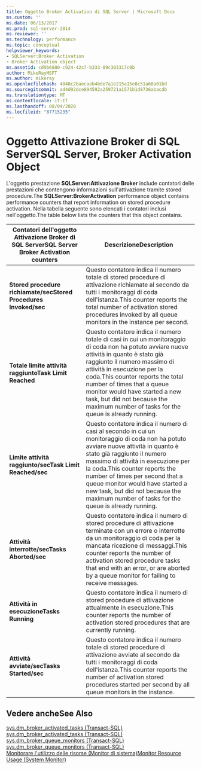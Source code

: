 ```yaml
---
title: Oggetto Broker Activation di SQL Server | Microsoft Docs
ms.custom: ''
ms.date: 06/13/2017
ms.prod: sql-server-2014
ms.reviewer: ''
ms.technology: performance
ms.topic: conceptual
helpviewer_keywords:
- SQLServer:Broker Activation
- Broker Activation object
ms.assetid: cd9b6880-c924-42c7-b333-09c303317c0b
author: MikeRayMSFT
ms.author: mikeray
ms.openlocfilehash: 4048c2baecaeb4bde7a1e215a15e8c51a60a01bd
ms.sourcegitcommit: ad4d92dce894592a259721a1571b1d8736abacdb
ms.translationtype: MT
ms.contentlocale: it-IT
ms.lasthandoff: 08/04/2020
ms.locfileid: "87715235"
---
```

# <a name="sql-server-broker-activation-object"></a><span data-ttu-id="2061a-102">Oggetto Attivazione Broker di SQL Server</span><span class="sxs-lookup"><span data-stu-id="2061a-102">SQL Server, Broker Activation Object</span></span>
  <span data-ttu-id="2061a-103">L'oggetto prestazione **SQLServer:Attivazione Broker** include contatori delle prestazioni che contengono informazioni sull'attivazione tramite stored procedure.</span><span class="sxs-lookup"><span data-stu-id="2061a-103">The **SQLServer:BrokerActivation** performance object contains performance counters that report information on stored procedure activation.</span></span> <span data-ttu-id="2061a-104">Nella tabella seguente sono elencati i contatori inclusi nell'oggetto.</span><span class="sxs-lookup"><span data-stu-id="2061a-104">The table below lists the counters that this object contains.</span></span>  
  
|<span data-ttu-id="2061a-105">Contatori dell'oggetto Attivazione Broker di SQL Server</span><span class="sxs-lookup"><span data-stu-id="2061a-105">SQL Server Broker Activation counters</span></span>|<span data-ttu-id="2061a-106">Descrizione</span><span class="sxs-lookup"><span data-stu-id="2061a-106">Description</span></span>|  
|-------------------------------------------|-----------------|  
|<span data-ttu-id="2061a-107">**Stored procedure richiamate/sec**</span><span class="sxs-lookup"><span data-stu-id="2061a-107">**Stored Procedures Invoked/sec**</span></span>|<span data-ttu-id="2061a-108">Questo contatore indica il numero totale di stored procedure di attivazione richiamate al secondo da tutti i monitoraggi di coda dell'istanza.</span><span class="sxs-lookup"><span data-stu-id="2061a-108">This counter reports the total number of activation stored procedures invoked by all queue monitors in the instance per second.</span></span>|  
|<span data-ttu-id="2061a-109">**Totale limite attività raggiunto**</span><span class="sxs-lookup"><span data-stu-id="2061a-109">**Task Limit Reached**</span></span>|<span data-ttu-id="2061a-110">Questo contatore indica il numero totale di casi in cui un monitoraggio di coda non ha potuto avviare nuove attività in quanto è stato già raggiunto il numero massimo di attività in esecuzione per la coda.</span><span class="sxs-lookup"><span data-stu-id="2061a-110">This counter reports the total number of times that a queue monitor would have started a new task, but did not because the maximum number of tasks for the queue is already running.</span></span>|  
|<span data-ttu-id="2061a-111">**Limite attività raggiunto/sec**</span><span class="sxs-lookup"><span data-stu-id="2061a-111">**Task Limit Reached/sec**</span></span>|<span data-ttu-id="2061a-112">Questo contatore indica il numero di casi al secondo in cui un monitoraggio di coda non ha potuto avviare nuove attività in quanto è stato già raggiunto il numero massimo di attività in esecuzione per la coda.</span><span class="sxs-lookup"><span data-stu-id="2061a-112">This counter reports the number of times per second that a queue monitor would have started a new task, but did not because the maximum number of tasks for the queue is already running.</span></span>|  
|<span data-ttu-id="2061a-113">**Attività interrotte/sec**</span><span class="sxs-lookup"><span data-stu-id="2061a-113">**Tasks Aborted/sec**</span></span>|<span data-ttu-id="2061a-114">Questo contatore indica il numero di stored procedure di attivazione terminate con un errore o interrotte da un monitoraggio di coda per la mancata ricezione di messaggi.</span><span class="sxs-lookup"><span data-stu-id="2061a-114">This counter reports the number of activation stored procedure tasks that end with an error, or are aborted by a queue monitor for failing to receive messages.</span></span>|  
|<span data-ttu-id="2061a-115">**Attività in esecuzione**</span><span class="sxs-lookup"><span data-stu-id="2061a-115">**Tasks Running**</span></span>|<span data-ttu-id="2061a-116">Questo contatore indica il numero di stored procedure di attivazione attualmente in esecuzione.</span><span class="sxs-lookup"><span data-stu-id="2061a-116">This counter reports the number of activation stored procedures that are currently running.</span></span>|  
|<span data-ttu-id="2061a-117">**Attività avviate/sec**</span><span class="sxs-lookup"><span data-stu-id="2061a-117">**Tasks Started/sec**</span></span>|<span data-ttu-id="2061a-118">Questo contatore indica il numero totale di stored procedure di attivazione avviate al secondo da tutti i monitoraggi di coda dell'istanza.</span><span class="sxs-lookup"><span data-stu-id="2061a-118">This counter reports the number of activation stored procedures started per second by all queue monitors in the instance.</span></span>|  
  
## <a name="see-also"></a><span data-ttu-id="2061a-119">Vedere anche</span><span class="sxs-lookup"><span data-stu-id="2061a-119">See Also</span></span>  
 <span data-ttu-id="2061a-120">[sys.dm_broker_activated_tasks &#40;Transact-SQL&#41;](/sql/relational-databases/system-dynamic-management-views/sys-dm-broker-activated-tasks-transact-sql) </span><span class="sxs-lookup"><span data-stu-id="2061a-120">[sys.dm_broker_activated_tasks &#40;Transact-SQL&#41;](/sql/relational-databases/system-dynamic-management-views/sys-dm-broker-activated-tasks-transact-sql) </span></span>  
 <span data-ttu-id="2061a-121">[sys.dm_broker_queue_monitors &#40;Transact-SQL&#41;](/sql/relational-databases/system-dynamic-management-views/sys-dm-broker-queue-monitors-transact-sql) </span><span class="sxs-lookup"><span data-stu-id="2061a-121">[sys.dm_broker_queue_monitors &#40;Transact-SQL&#41;](/sql/relational-databases/system-dynamic-management-views/sys-dm-broker-queue-monitors-transact-sql) </span></span>  
 [<span data-ttu-id="2061a-122">Monitorare l'utilizzo delle risorse &#40;Monitor di sistema&#41;</span><span class="sxs-lookup"><span data-stu-id="2061a-122">Monitor Resource Usage &#40;System Monitor&#41;</span></span>](monitor-resource-usage-system-monitor.md)  
  
  
